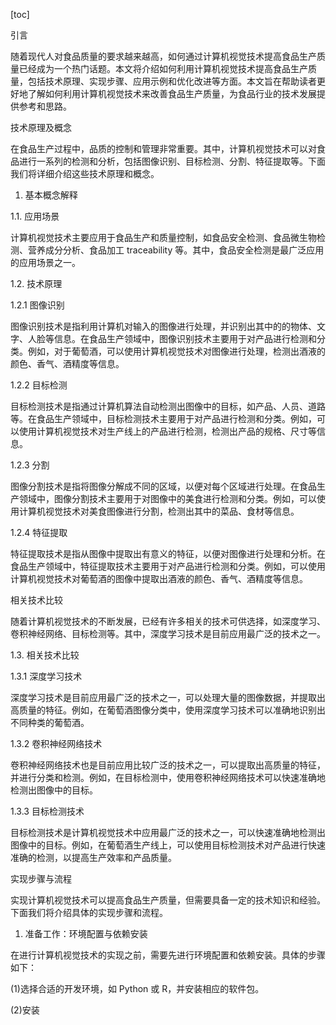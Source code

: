 
[toc]                    
                
                
引言

随着现代人对食品质量的要求越来越高，如何通过计算机视觉技术提高食品生产质量已经成为一个热门话题。本文将介绍如何利用计算机视觉技术提高食品生产质量，包括技术原理、实现步骤、应用示例和优化改进等方面。本文旨在帮助读者更好地了解如何利用计算机视觉技术来改善食品生产质量，为食品行业的技术发展提供参考和思路。

技术原理及概念

在食品生产过程中，品质的控制和管理非常重要。其中，计算机视觉技术可以对食品进行一系列的检测和分析，包括图像识别、目标检测、分割、特征提取等。下面我们将详细介绍这些技术原理和概念。

1. 基本概念解释

1.1. 应用场景

计算机视觉技术主要应用于食品生产和质量控制，如食品安全检测、食品微生物检测、营养成分分析、食品加工 traceability 等。其中，食品安全检测是最广泛应用的应用场景之一。

1.2. 技术原理

1.2.1 图像识别

图像识别技术是指利用计算机对输入的图像进行处理，并识别出其中的的物体、文字、人脸等信息。在食品生产领域中，图像识别技术主要用于对产品进行检测和分类。例如，对于葡萄酒，可以使用计算机视觉技术对图像进行处理，检测出酒液的颜色、香气、酒精度等信息。

1.2.2 目标检测

目标检测技术是指通过计算机算法自动检测出图像中的目标，如产品、人员、道路等。在食品生产领域中，目标检测技术主要用于对产品进行检测和分类。例如，可以使用计算机视觉技术对生产线上的产品进行检测，检测出产品的规格、尺寸等信息。

1.2.3 分割

图像分割技术是指将图像分解成不同的区域，以便对每个区域进行处理。在食品生产领域中，图像分割技术主要用于对图像中的美食进行检测和分类。例如，可以使用计算机视觉技术对美食图像进行分割，检测出其中的菜品、食材等信息。

1.2.4 特征提取

特征提取技术是指从图像中提取出有意义的特征，以便对图像进行处理和分析。在食品生产领域中，特征提取技术主要用于对产品进行检测和分类。例如，可以使用计算机视觉技术对葡萄酒的图像中提取出酒液的颜色、香气、酒精度等信息。

相关技术比较

随着计算机视觉技术的不断发展，已经有许多相关的技术可供选择，如深度学习、卷积神经网络、目标检测等。其中，深度学习技术是目前应用最广泛的技术之一。

1.3. 相关技术比较

1.3.1 深度学习技术

深度学习技术是目前应用最广泛的技术之一，可以处理大量的图像数据，并提取出高质量的特征。例如，在葡萄酒图像分类中，使用深度学习技术可以准确地识别出不同种类的葡萄酒。

1.3.2 卷积神经网络技术

卷积神经网络技术也是目前应用比较广泛的技术之一，可以提取出高质量的特征，并进行分类和检测。例如，在目标检测中，使用卷积神经网络技术可以快速准确地检测出图像中的目标。

1.3.3 目标检测技术

目标检测技术是计算机视觉技术中应用最广泛的技术之一，可以快速准确地检测出图像中的目标。例如，在葡萄酒生产线上，可以使用目标检测技术对产品进行快速准确的检测，以提高生产效率和产品质量。

实现步骤与流程

实现计算机视觉技术可以提高食品生产质量，但需要具备一定的技术知识和经验。下面我们将介绍具体的实现步骤和流程。

1. 准备工作：环境配置与依赖安装

在进行计算机视觉技术的实现之前，需要先进行环境配置和依赖安装。具体的步骤如下：

(1)选择合适的开发环境，如 Python 或 R，并安装相应的软件包。

(2)安装

